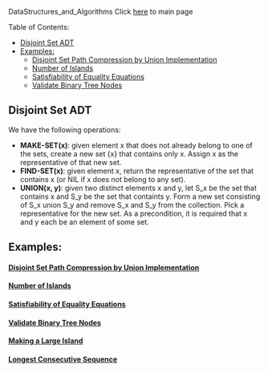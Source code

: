DataStructures_and_Algorithms
Click [here](../README.md) to main page

Table of Contents:
- [Disjoint Set ADT](#disjoint-set-adt)
- [Examples:](#examples)
    - [Disjoint Set Path Compression by Union Implementation](#disjoint-set-path-compression-by-union-implementation)
    - [Number of Islands](#number-of-islands)
    - [Satisfiability of Equality Equations](#satisfiability-of-equality-equations)
    - [Validate Binary Tree Nodes](#validate-binary-tree-nodes)

## Disjoint Set ADT
We have the following operations:
- **MAKE-SET(x)**: given element x that does not already belong to one of the sets, create a new set {x} that contains only x. Assign x as the representative of that new set.
- **FIND-SET(x)**: given element x, return the representative of the set that contains x (or NIL if x does not belong to any set).
- **UNION(x, y)**: given two distinct elements x and y, let S_x be the set that contains x and S_y be the set that containts y. Form a new set consisting of S_x union S_y and remove S_x and S_y from the collection. Pick a representative for the new set. As a precondition, it is required that x and y each be an element of some set.


## Examples:
#### [Disjoint Set Path Compression by Union Implementation](./implementation/description.md)
#### [Number of Islands](number_of_islands/description.md)
#### [Satisfiability of Equality Equations](./satisfiability_of_equality_equations/description.md)
#### [Validate Binary Tree Nodes](./validate_binary_tree_nodes/description.md)
#### [Making a Large Island](./making_a_large_island/description.md)
#### [Longest Consecutive Sequence](./longest_consecutive_sequence/description.md)
